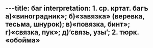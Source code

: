---title: баг
interpretation: 1. ср. кртат. багъ а)«виноградник»; б)«завязка» (веревка, тесьма, шнурок); в)«повязка, бинт»; г)«связка, пук»; д)‘связь, узы’; 2. тюрк. «обойма»
---
